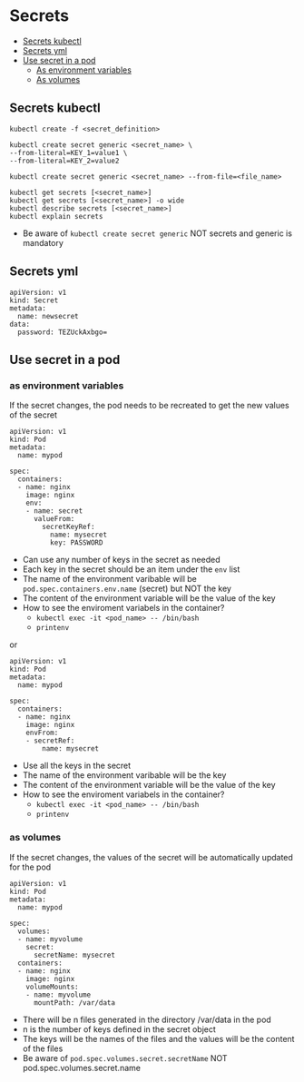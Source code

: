 # Secrets

- [Secrets kubectl](https://github.com/Ariel-Yu/knowledge-bases/blob/master/kubernetes/3.6.1-secrets.md#secrets-kubectl)
- [Secrets yml](https://github.com/Ariel-Yu/knowledge-bases/blob/master/kubernetes/3.6.1-secrets.md#secrets-yml)
- [Use secret in a pod](https://github.com/Ariel-Yu/knowledge-bases/blob/master/kubernetes/3.6.1-secrets.md#use-secret-in-a-pod)
  - [As environment variables](https://github.com/Ariel-Yu/knowledge-bases/blob/master/kubernetes/3.6.1-secrets.md#as-environment-variables)
  - [As volumes](https://github.com/Ariel-Yu/knowledge-bases/blob/master/kubernetes/3.6.1-secrets.md#as-volumes)

## Secrets kubectl

```
kubectl create -f <secret_definition>

kubectl create secret generic <secret_name> \
--from-literal=KEY_1=value1 \
--from-literal=KEY_2=value2

kubectl create secret generic <secret_name> --from-file=<file_name>

kubectl get secrets [<secret_name>]
kubectl get secrets [<secret_name>] -o wide
kubectl describe secrets [<secret_name>]
kubectl explain secrets
```
- Be aware of `kubectl create secret generic` NOT secrets and generic is mandatory

## Secrets yml

```
apiVersion: v1
kind: Secret
metadata:
  name: newsecret
data:
  password: TEZUckAxbgo=
```

## Use secret in a pod

### as environment variables
If the secret changes, the pod needs to be recreated to get the new values of the secret

```
apiVersion: v1
kind: Pod
metadata:
  name: mypod

spec:
  containers:
  - name: nginx
    image: nginx
    env:
    - name: secret
      valueFrom:
        secretKeyRef:
          name: mysecret
          key: PASSWORD
```
- Can use any number of keys in the secret as needed
- Each key in the secret should be an item under the `env` list
- The name of the environment varibable will be `pod.spec.containers.env.name` (secret) but NOT the key
- The content of the environment variable will be the value of the key
- How to see the enviroment variabels in the container?
  - `kubectl exec -it <pod_name> -- /bin/bash`
  - `printenv`

or 

```
apiVersion: v1
kind: Pod
metadata:
  name: mypod

spec:
  containers:
  - name: nginx
    image: nginx
    envFrom:
    - secretRef:
        name: mysecret
```
- Use all the keys in the secret
- The name of the environment varibable will be the key
- The content of the environment variable will be the value of the key
- How to see the enviroment variabels in the container?
  - `kubectl exec -it <pod_name> -- /bin/bash`
  - `printenv`

### as volumes
If the secret changes, the values of the secret will be automatically updated for the pod

```
apiVersion: v1
kind: Pod
metadata:
  name: mypod
  
spec:
  volumes:
  - name: myvolume
    secret:
      secretName: mysecret
  containers:
  - name: nginx
    image: nginx
    volumeMounts:
    - name: myvolume
      mountPath: /var/data
```
- There will be n files generated in the directory /var/data in the pod
- n is the number of keys defined in the secret object
- The keys will be the names of the files and the values will be the content of the files
- Be aware of `pod.spec.volumes.secret.secretName` NOT pod.spec.volumes.secret.name

